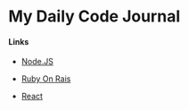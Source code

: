 # My Daily Code Journal

#### Links

* [Node.JS](https://github.com/vanbumi/CodeJournal/tree/master/nodeJS)

* [Ruby On Rais](https://github.com/vanbumi/CodeJournal/tree/master/RubyonRails)

* [React](https://github.com/vanbumi/CodeJournal/tree/master/React)